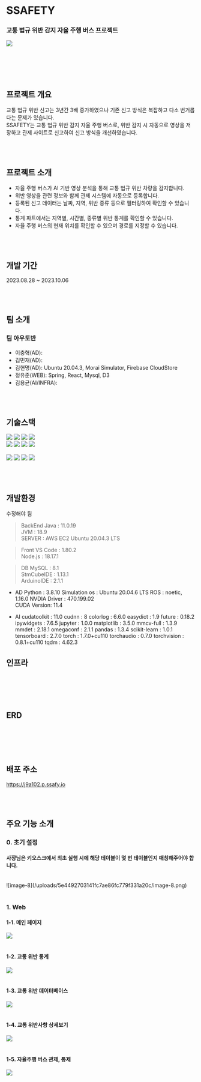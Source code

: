 # SSAFETY
### 교통 법규 위반 감지 자율 주행 버스 프로젝트
<img src="https://github.com/leehk77789/BEP/assets/96775737/9ef93474-9b36-4b83-807c-14198a10aee6">

<br><br><br><br>

## 프로젝트 개요
교통 법규 위반 신고는 3년간 3배 증가하였으나 기존 신고 방식은 복잡하고 다소 번거롭다는 문제가 있습니다.
<br>
SSAFETY는 교통 법규 위반 감지 자율 주행 버스로, 위반 감지 시 자동으로 영상을 저장하고 관제 사이트로 신고하여 신고 방식을 개선하였습니다.
<br><br><br><br>

## 프로젝트 소개
- 자율 주행 버스가 AI 기반 영상 분석을 통해 교통 법규 위반 차량을 감지합니다.
- 위반 영상을 관련 정보와 함께 관제 시스템에 자동으로 등록합니다.
- 등록된 신고 데이터는 날짜, 지역, 위반 종류 등으로 필터링하여 확인할 수 있습니다.
- 통계 파트에서는 지역별, 시간별, 종류별 위반 통계를 확인할 수 있습니다.
- 자율 주행 버스의 현재 위치를 확인할 수 있으며 경로를 지정할 수 있습니다.
<br><br><br><br>

## 개발 기간
2023.08.28 ~ 2023.10.06
<br><br><br><br>

## 팀 소개

### 팀 아우토반
- 이충혁(AD):
- 김민재(AD):
- 김현명(AD): Ubuntu 20.04.3, Morai Simulator, Firebase CloudStore
- 정유준(WEB): Spring, React, Mysql, D3
- 김용균(AI/INFRA):
<br><br><br><br>

## 기술스택
<img src="https://img.shields.io/badge/java-007396?style=for-the-badge&logo=java&logoColor=white">
<img src="https://img.shields.io/badge/springboot-6DB33F?style=for-the-badge&logo=springboot&logoColor=white">
<img src="https://img.shields.io/badge/springdatajpa-6DB33F?style=for-the-badge&logo=springboot&logoColor=white">
<img src="https://img.shields.io/badge/mysql-4479A1?style=for-the-badge&logo=mysql&logoColor=white">

<br>
<img src="https://img.shields.io/badge/javascript-F7DF1E?style=for-the-badge&logo=javascript&logoColor=black">
<img src="https://img.shields.io/badge/react-61DAFB?style=for-the-badge&logo=react&logoColor=black">
<img src="https://img.shields.io/badge/html-E34F26?style=for-the-badge&logo=html5&logoColor=white">
<img src="https://img.shields.io/badge/css-1572B6?style=for-the-badge&logo=css3&logoColor=white">
<br>
<br>
<img src="https://img.shields.io/badge/docker-2496ED?style=for-the-badge&logo=docker&logoColor=white">
<img src="https://img.shields.io/badge/jenkins-D24939?style=for-the-badge&logo=jenkins&logoColor=white">
<img src="https://img.shields.io/badge/nginx-009639?style=for-the-badge&logo=nginx&logoColor=white">
<img src="https://img.shields.io/badge/gitlab-FC6D26?style=for-the-badge&logo=gitlab&logoColor=white">
<br><br><br><br>

## 개발환경

수정해야 됨
> BackEnd
Java : 11.0.19 <br>
JVM : 18.9 <br>
SERVER : AWS EC2 Ubuntu 20.04.3 LTS <br>

> Front
VS Code : 1.80.2 <br>
Node.js : 18.17.1 <br>

> DB
MySQL : 8.1 <br>
StmCubeIDE : 1.13.1 <br>
ArduinoIDE : 2.1.1 <br>

- AD
Python : 3.8.10
Simulation os : Ubuntu 20.04.6 LTS
ROS : noetic, 1.16.0
NVDIA Driver : 470.199.02   
CUDA Version: 11.4 

- AI
cudatoolkit : 11.0
cudnn : 8
colorlog : 6.6.0
easydict : 1.9
future : 0.18.2
ipywidgets : 7.6.5
jupyter : 1.0.0
matplotlib : 3.5.0
mmcv-full : 1.3.9
mmdet : 2.18.1
omegaconf : 2.1.1
pandas : 1.3.4
scikit-learn : 1.0.1
tensorboard : 2.7.0
torch : 1.7.0+cu110
torchaudio : 0.7.0
torchvision : 0.8.1+cu110
tqdm : 4.62.3

## 인프라
<br><br><br><br>

## ERD
<br><br><br><br>

## 배포 주소
https://j9a102.p.ssafy.io
<br><br><br><br>

## 주요 기능 소개

### 0. 초기 설정

#### 사장님은 키오스크에서 최초 실행 시에 해당 테이블이 몇 번 테이블인지 매칭해주어야 합니다.
<br>
![image-8](/uploads/5e4492703141fc7ae86fc779f331a20c/image-8.png)
<br><br>

### 1. Web

#### 1-1. 메인 페이지
<img src="https://github.com/leehk77789/BEP/assets/96775737/080e1c1a-8c79-4401-96b0-4b9e580dab94">
<br><br>

#### 1-2. 교통 위반 통계
<img src="https://github.com/leehk77789/BEP/assets/96775737/f59abff2-d4a8-4420-8e32-bd3f349c6e4a">
<br><br>

#### 1-3. 교통 위반 데이터베이스
<img src="https://github.com/leehk77789/BEP/assets/96775737/5bc4a67e-6a1f-4b03-9680-7f69d3fd94c0">
<br><br>

#### 1-4. 교통 위반사항 상세보기
<img src="https://github.com/leehk77789/BEP/assets/96775737/fb3396fe-c387-49c3-94f4-524798a76164">
<br><br>

#### 1-5. 자율주행 버스 관제, 통제
<img src="https://github.com/leehk77789/BEP/assets/96775737/c875cefb-cc5c-4f52-8367-d7f7d33a2e65">
<br><br>

